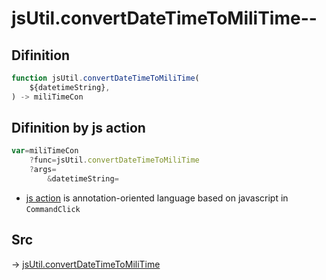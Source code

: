 # jsUtil.convertDateTimeToMiliTime--

## Difinition

```js.js
function jsUtil.convertDateTimeToMiliTime(
	${datetimeString},
) -> miliTimeCon
```




## Difinition by js action

```js.js
var=miliTimeCon
	?func=jsUtil.convertDateTimeToMiliTime
	?args=
		&datetimeString=
```

- [js action](#) is annotation-oriented language based on javascript in `CommandClick`



## Src

-> [jsUtil.convertDateTimeToMiliTime](https://github.com/puutaro/CommandClick/blob/master/app/src/main/java/com/puutaro/commandclick/fragment_lib/terminal_fragment/js_interface/JsUtil.kt#L48)


